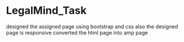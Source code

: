 # LegalMind_Task

designed the assigned page using bootstrap and css
also the designed page is responsive
converted the html page into amp page
